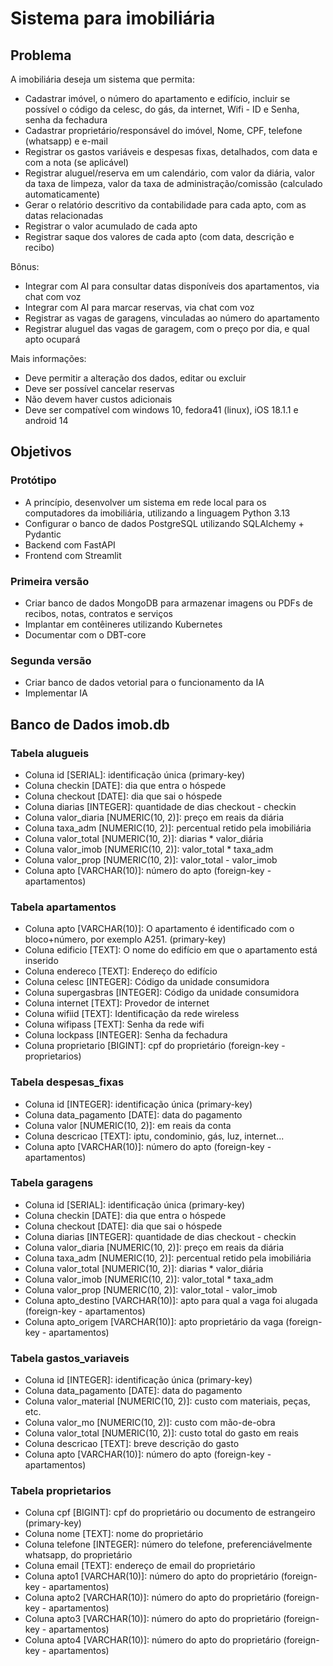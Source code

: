 # Sistema para imobiliária

## Problema

A imobiliária deseja um sistema que permita:
- Cadastrar imóvel, o número do apartamento e edifício, incluir se possível o código da celesc, do gás, da internet, Wifi - ID e Senha, senha da fechadura
- Cadastrar proprietário/responsável do imóvel, Nome, CPF, telefone (whatsapp) e e-mail
- Registrar os gastos variáveis e despesas fixas, detalhados, com data e com a nota (se aplicável)
- Registrar aluguel/reserva em um calendário, com valor da diária, valor da taxa de limpeza, valor da taxa de administração/comissão (calculado automaticamente)
- Gerar o relatório descritivo da contabilidade para cada apto, com as datas relacionadas
- Registrar o valor acumulado de cada apto
- Registrar saque dos valores de cada apto (com data, descrição e recibo)

Bônus:
- Integrar com AI para consultar datas disponíveis dos apartamentos, via chat com voz
- Integrar com AI para marcar reservas, via chat com voz
- Registrar as vagas de garagens, vinculadas ao número do apartamento
- Registrar aluguel das vagas de garagem, com o preço por dia, e qual apto ocupará

Mais informações:
- Deve permitir a alteração dos dados, editar ou excluir
- Deve ser possível cancelar reservas
- Não devem haver custos adicionais
- Deve ser compatível com windows 10, fedora41 (linux), iOS 18.1.1 e android 14

## Objetivos

### Protótipo

- A princípio, desenvolver um sistema em rede local para os computadores da imobiliária, utilizando a linguagem Python 3.13
- Configurar o banco de dados PostgreSQL utilizando SQLAlchemy + Pydantic
- Backend com FastAPI
- Frontend com Streamlit

### Primeira versão

- Criar banco de dados MongoDB para armazenar imagens ou PDFs de recibos, notas, contratos e serviços
- Implantar em contêineres utilizando Kubernetes
- Documentar com o DBT-core

### Segunda versão

- Criar banco de dados vetorial para o funcionamento da IA
- Implementar IA

## Banco de Dados imob.db

### Tabela alugueis

- Coluna id [SERIAL]: identificação única (primary-key)
- Coluna checkin [DATE]: dia que entra o hóspede
- Coluna checkout [DATE]: dia que sai o hóspede
- Coluna diarias [INTEGER]: quantidade de dias checkout - checkin
- Coluna valor_diaria [NUMERIC(10, 2)]: preço em reais da diária
- Coluna taxa_adm [NUMERIC(10, 2)]: percentual retido pela imobiliária
- Coluna valor_total [NUMERIC(10, 2)]: diarias * valor_diária
- Coluna valor_imob [NUMERIC(10, 2)]: valor_total * taxa_adm
- Coluna valor_prop [NUMERIC(10, 2)]: valor_total - valor_imob
- Coluna apto [VARCHAR(10)]: número do apto (foreign-key - apartamentos)

### Tabela apartamentos

- Coluna apto [VARCHAR(10)]: O apartamento é identificado com o bloco+número, por exemplo A251. (primary-key)
- Coluna edificio [TEXT]: O nome do edifício em que o apartamento está inserido
- Coluna endereco [TEXT]: Endereço do edifício
- Coluna celesc [INTEGER]: Código da unidade consumidora
- Coluna supergasbras [INTEGER]: Código da unidade consumidora
- Coluna internet [TEXT]: Provedor de internet
- Coluna wifiid [TEXT]: Identificação da rede wireless
- Coluna wifipass [TEXT]: Senha da rede wifi
- Coluna lockpass [INTEGER]: Senha da fechadura
- Coluna proprietario [BIGINT]: cpf do proprietário (foreign-key - proprietarios)

### Tabela despesas_fixas

- Coluna id [INTEGER]: identificação única (primary-key)
- Coluna data_pagamento [DATE]: data do pagamento
- Coluna valor [NUMERIC(10, 2)]: em reais da conta
- Coluna descricao [TEXT]: iptu, condominio, gás, luz, internet...
- Coluna apto [VARCHAR(10)]: número do apto (foreign-key - apartamentos)

### Tabela garagens

- Coluna id [SERIAL]: identificação única (primary-key)
- Coluna checkin [DATE]: dia que entra o hóspede
- Coluna checkout [DATE]: dia que sai o hóspede
- Coluna diarias [INTEGER]: quantidade de dias checkout - checkin
- Coluna valor_diaria [NUMERIC(10, 2)]: preço em reais da diária
- Coluna taxa_adm [NUMERIC(10, 2)]: percentual retido pela imobiliária
- Coluna valor_total [NUMERIC(10, 2)]: diarias * valor_diária
- Coluna valor_imob [NUMERIC(10, 2)]: valor_total * taxa_adm
- Coluna valor_prop [NUMERIC(10, 2)]: valor_total - valor_imob
- Coluna apto_destino [VARCHAR(10)]: apto para qual a vaga foi alugada (foreign-key - apartamentos)
- Coluna apto_origem [VARCHAR(10)]: apto proprietário da vaga (foreign-key - apartamentos)

### Tabela gastos_variaveis

- Coluna id [INTEGER]: identificação única (primary-key)
- Coluna data_pagamento [DATE]: data do pagamento
- Coluna valor_material [NUMERIC(10, 2)]: custo com materiais, peças, etc.
- Coluna valor_mo [NUMERIC(10, 2)]: custo com mão-de-obra
- Coluna valor_total [NUMERIC(10, 2)]: custo total do gasto em reais
- Coluna descricao [TEXT]: breve descrição do gasto
- Coluna apto [VARCHAR(10)]: número do apto (foreign-key - apartamentos)

### Tabela proprietarios

- Coluna cpf [BIGINT]: cpf do proprietário ou documento de estrangeiro (primary-key)
- Coluna nome [TEXT]: nome do proprietário
- Coluna telefone [INTEGER]: número do telefone, preferenciávelmente whatsapp, do proprietário
- Coluna email [TEXT]: endereço de email do proprietário
- Coluna apto1 [VARCHAR(10)]: número do apto do proprietário (foreign-key - apartamentos)
- Coluna apto2 [VARCHAR(10)]: número do apto do proprietário (foreign-key - apartamentos)
- Coluna apto3 [VARCHAR(10)]: número do apto do proprietário (foreign-key - apartamentos)
- Coluna apto4 [VARCHAR(10)]: número do apto do proprietário (foreign-key - apartamentos)